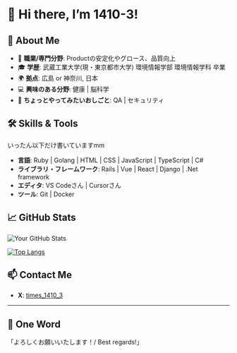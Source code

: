 # 👋 Hi there, I’m 1410-3!

## 🚀 About Me
- 🌟 **職業/専門分野**: Productの安定化やグロース、品質向上
- 🎓 **学歴**: 武蔵工業大学(現・東京都市大学) 環境情報学部 環境情報学科 卒業
- 🌍 **拠点**: 広島 or 神奈川, 日本
- 💻 **興味のある分野**: 健康 | 脳科学
- 💪 **ちょっとやってみたいおしごと**: QA | セキュリティ

## 🛠️ Skills & Tools
いったん以下だけ書いていますmm
- **言語**: Ruby | Golang | HTML | CSS | JavaScript | TypeScript | C#
- **ライブラリ・フレームワーク**: Rails | Vue | React | Django | .Net framework
- **エディタ**: VS Codeさん | Cursorさん
- **ツール**: Git | Docker 

## 📈 GitHub Stats
![Your GitHub Stats](https://github-readme-stats.vercel.app/api?username=1410-3&show_icons=true&theme=radical&&count_private=true)

[![Top Langs](https://github-readme-stats.vercel.app/api/top-langs/?username=1410-3&layout=compact&theme=radical)](https://github.com/anuraghazra/github-readme-stats)

## 📫 Contact Me
- **X**: [times_1410_3](https://x.com/times_1410_3)

---

## 💬 One Word
「よろしくお願いいたします！/ Best regards!」
